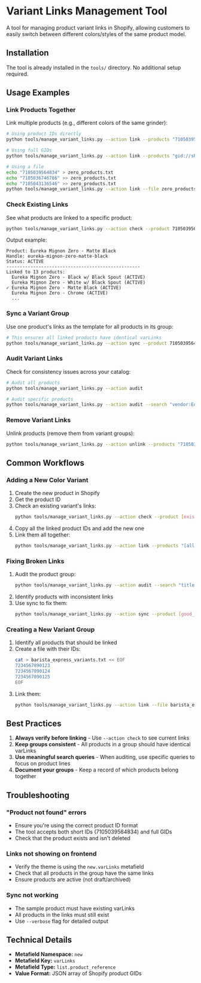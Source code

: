 # Variant Links Management Tool

A tool for managing product variant links in Shopify, allowing customers to easily switch between different colors/styles of the same product model.

## Installation

The tool is already installed in the `tools/` directory. No additional setup required.

## Usage Examples

### Link Products Together
Link multiple products (e.g., different colors of the same grinder):

```bash
# Using product IDs directly
python tools/manage_variant_links.py --action link --products "7105039564834,7105036746786,7105043136546"

# Using full GIDs
python tools/manage_variant_links.py --action link --products "gid://shopify/Product/7105039564834,gid://shopify/Product/7105036746786"

# Using a file
echo "7105039564834" > zero_products.txt
echo "7105036746786" >> zero_products.txt
echo "7105043136546" >> zero_products.txt
python tools/manage_variant_links.py --action link --file zero_products.txt
```

### Check Existing Links
See what products are linked to a specific product:

```bash
python tools/manage_variant_links.py --action check --product 7105039564834
```

Output example:
```
Product: Eureka Mignon Zero - Matte Black
Handle: eureka-mignon-zero-matte-black
Status: ACTIVE
--------------------------------------------------
Linked to 13 products:
  Eureka Mignon Zero - Black w/ Black Spout (ACTIVE)
  Eureka Mignon Zero - White w/ Black Spout (ACTIVE)
✓ Eureka Mignon Zero - Matte Black (ACTIVE)
  Eureka Mignon Zero - Chrome (ACTIVE)
  ...
```

### Sync a Variant Group
Use one product's links as the template for all products in its group:

```bash
# This ensures all linked products have identical varLinks
python tools/manage_variant_links.py --action sync --product 7105039564834
```

### Audit Variant Links
Check for consistency issues across your catalog:

```bash
# Audit all products
python tools/manage_variant_links.py --action audit

# Audit specific products
python tools/manage_variant_links.py --action audit --search "vendor:Eureka"
```

### Remove Variant Links
Unlink products (remove them from variant groups):

```bash
python tools/manage_variant_links.py --action unlink --products "7105039564834,7105036746786"
```

## Common Workflows

### Adding a New Color Variant

1. Create the new product in Shopify
2. Get the product ID
3. Check an existing variant's links:
   ```bash
   python tools/manage_variant_links.py --action check --product [existing_product_id]
   ```
4. Copy all the linked product IDs and add the new one
5. Link them all together:
   ```bash
   python tools/manage_variant_links.py --action link --products "[all_ids_including_new]"
   ```

### Fixing Broken Links

1. Audit the product group:
   ```bash
   python tools/manage_variant_links.py --action audit --search "title:*Zero*"
   ```
2. Identify products with inconsistent links
3. Use sync to fix them:
   ```bash
   python tools/manage_variant_links.py --action sync --product [good_product_id]
   ```

### Creating a New Variant Group

1. Identify all products that should be linked
2. Create a file with their IDs:
   ```bash
   cat > barista_express_variants.txt << EOF
   7234567890123
   7234567890124
   7234567890125
   EOF
   ```
3. Link them:
   ```bash
   python tools/manage_variant_links.py --action link --file barista_express_variants.txt
   ```

## Best Practices

1. **Always verify before linking** - Use `--action check` to see current links
2. **Keep groups consistent** - All products in a group should have identical varLinks
3. **Use meaningful search queries** - When auditing, use specific queries to focus on product lines
4. **Document your groups** - Keep a record of which products belong together

## Troubleshooting

### "Product not found" errors
- Ensure you're using the correct product ID format
- The tool accepts both short IDs (7105039564834) and full GIDs
- Check that the product exists and isn't deleted

### Links not showing on frontend
- Verify the theme is using the `new.varLinks` metafield
- Check that all products in the group have the same links
- Ensure products are active (not draft/archived)

### Sync not working
- The sample product must have existing varLinks
- All products in the links must still exist
- Use `--verbose` flag for detailed output

## Technical Details

- **Metafield Namespace:** `new`
- **Metafield Key:** `varLinks`
- **Metafield Type:** `list.product_reference`
- **Value Format:** JSON array of Shopify product GIDs
